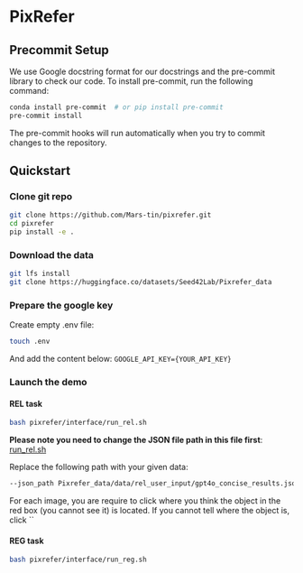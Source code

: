 # PixRefer

## Precommit Setup
We use Google docstring format for our docstrings and the pre-commit library to check our code. To install pre-commit, run the following command:

```bash
conda install pre-commit  # or pip install pre-commit
pre-commit install
```

The pre-commit hooks will run automatically when you try to commit changes to the repository.



## Quickstart
### Clone git repo
```bash
git clone https://github.com/Mars-tin/pixrefer.git
cd pixrefer
pip install -e .
```

### Download the data
```bash
git lfs install
git clone https://huggingface.co/datasets/Seed42Lab/Pixrefer_data
```
### Prepare the google key

Create empty .env file:
```bash
touch .env
```
And add the content below: 
`GOOGLE_API_KEY={YOUR_API_KEY}`

### Launch the demo
#### REL task
```bash
bash pixrefer/interface/run_rel.sh
```
**Please note you need to change the JSON file path in this file first**: [run_rel.sh](pixrefer/interface/run_rel.sh)

Replace the following path with your given data:
```bash
--json_path Pixrefer_data/data/rel_user_input/gpt4o_concise_results.json
```

For each image, you are require to click where you think the object in the red box (you cannot see it) is located. If you cannot tell where the object is, click ``

#### REG task
```bash
bash pixrefer/interface/run_reg.sh
```
